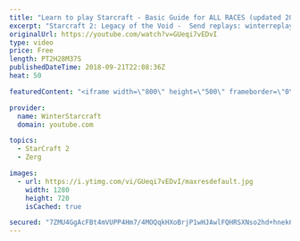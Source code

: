 ```yaml
---
title: "Learn to play Starcraft - Basic Guide for ALL RACES (updated 2017) #2"
excerpt: "Starcraft 2: Legacy of the Void -  Send replays: winterreplays@gmail.com ( -- Watch live at https://www.twitch.tv/wintergaming"
originalUrl: https://youtube.com/watch?v=GUeqi7vEDvI
type: video
price: Free
length: PT2H28M37S
publishedDateTime: 2018-09-21T22:08:36Z
heat: 50

featuredContent: "<iframe width=\"800\" height=\"500\" frameborder=\"0\" src=\"https://www.youtube.com/embed/GUeqi7vEDvI\" allow=\"accelerometer; autoplay; encrypted-media; gyroscope; picture-in-picture\" allowfullscreen></iframe>"

provider:
  name: WinterStarcraft
  domain: youtube.com

topics:
  - StarCraft 2
  - Zerg

images:
  - url: https://i.ytimg.com/vi/GUeqi7vEDvI/maxresdefault.jpg
    width: 1280
    height: 720
    isCached: true

secured: "7ZMU4GgAcFBt4mVUPP4Hm7/4MOQqkHXoBrjP1wHJAwlFQHRSXNso2hd+hnek61xslXyulfUQ+PJj8YAVmpFIC172QJEGOFe9XxfroGI3N9hekX5WXG4/YM5c4KS7IPD3ymaoqCOVTXft5MZ4MCYTLED6lrFBd+OtHSJ3/eXmm9mwJhVsRwFM/3LXQM+GCxK8QFKn6lY5NZJM3ixQfX0tQM5IX0QIaXPwuOZkLp7B9LY61dM4ClObDS3TOGoPnZ7rlOR8Vg+/3woursFWtKoor+Az3U6W8JQurEqtSgOad3FjMSnN5Swv0Qq/autqXwFgneCASdqxre0HjLN7qB8L1wVYMlX5VcyLX7aGacdbCyh4i3YHQyKhqRTGQUQHF0OjyX27//PAN6nKDNlIeMllSQId5r163rzWhvVnZo2FDQM=;DYhsRD0+Frr3TL1YL4awCA=="
---
```



